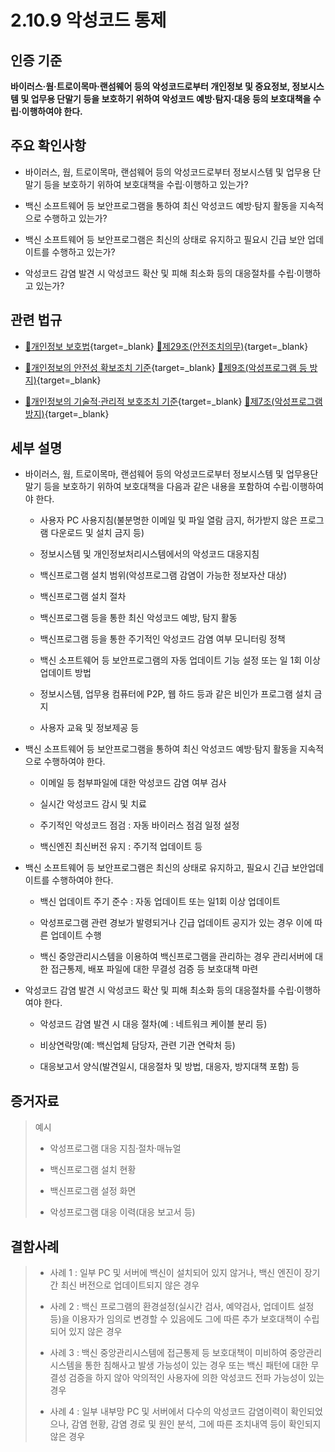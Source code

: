 # 2.10.9 악성코드 통제

## 인증 기준

**바이러스·웜·트로이목마·랜섬웨어 등의 악성코드로부터 개인정보 및 중요정보, 정보시스템 및 업무용 단말기 등을 보호하기 위하여 악성코드 예방·탐지·대응 등의 보호대책을 수립·이행하여야 한다.**

## 주요 확인사항

- 바이러스, 웜, 트로이목마, 랜섬웨어 등의 악성코드로부터 정보시스템 및 업무용 단말기 등을 보호하기 위하여 보호대책을 수립·이행하고 있는가?

- 백신 소프트웨어 등 보안프로그램을 통하여 최신 악성코드 예방·탐지 활동을 지속적으로 수행하고 있는가?

- 백신 소프트웨어 등 보안프로그램은 최신의 상태로 유지하고 필요시 긴급 보안 업데이트를 수행하고 있는가?

- 악성코드 감염 발견 시 악성코드 확산 및 피해 최소화 등의 대응절차를 수립·이행하고 있는가?

## 관련 법규

- [🔗개인정보 보호법](https://www.law.go.kr/법령/개인정보보호법/(20200805,16930,20200204)/제29조 "새 창에서 열기"){target=_blank} [🔗제29조(안전조치의무)](https://www.law.go.kr/법령/개인정보보호법/제29조 "새 창에서 열기"){target=_blank}

- [🔗개인정보의 안전성 확보조치 기준](https://www.law.go.kr/행정규칙/(개인정보보호위원회)개인정보의안전성확보조치기준/(2021-2,20210915)/제9조 "새 창에서 열기"){target=_blank} [🔗제9조(악성프로그램 등 방지)](https://www.law.go.kr/행정규칙/(개인정보보호위원회)개인정보의안전성확보조치기준/제9조 "새 창에서 열기"){target=_blank}

- [🔗개인정보의 기술적·관리적 보호조치 기준](https://www.law.go.kr/행정규칙/(개인정보보호위원회)개인정보의기술적·관리적보호조치기준/(2021-3,20210915)/제7조 "새 창에서 열기"){target=_blank} [🔗제7조(악성프로그램 방지)](https://www.law.go.kr/행정규칙/(개인정보보호위원회)개인정보의기술적·관리적보호조치기준/제7조 "새 창에서 열기"){target=_blank}

## 세부 설명

- 바이러스, 웜, 트로이목마, 랜섬웨어 등의 악성코드로부터 정보시스템 및 업무용단말기 등을 보호하기 위하여 보호대책을 다음과 같은 내용을 포함하여 수립·이행하여야 한다.

    - 사용자 PC 사용지침(불분명한 이메일 및 파일 열람 금지, 허가받지 않은 프로그램 다운로드 및 설치 금지 등)

    - 정보시스템 및 개인정보처리시스템에서의 악성코드 대응지침

    - 백신프로그램 설치 범위(악성프로그램 감염이 가능한 정보자산 대상)

    - 백신프로그램 설치 절차

    - 백신프로그램 등을 통한 최신 악성코드 예방, 탐지 활동

    - 백신프로그램 등을 통한 주기적인 악성코드 감염 여부 모니터링 정책

    - 백신 소프트웨어 등 보안프로그램의 자동 업데이트 기능 설정 또는 일 1회 이상 업데이트 방법

    - 정보시스템, 업무용 컴퓨터에 P2P, 웹 하드 등과 같은 비인가 프로그램 설치 금지

    - 사용자 교육 및 정보제공 등

- 백신 소프트웨어 등 보안프로그램을 통하여 최신 악성코드 예방·탐지 활동을 지속적으로 수행하여야 한다.

    - 이메일 등 첨부파일에 대한 악성코드 감염 여부 검사

    - 실시간 악성코드 감시 및 치료

    - 주기적인 악성코드 점검 : 자동 바이러스 점검 일정 설정

    - 백신엔진 최신버전 유지 : 주기적 업데이트 등

- 백신 소프트웨어 등 보안프로그램은 최신의 상태로 유지하고, 필요시 긴급 보안업데이트를 수행하여야 한다.

    - 백신 업데이트 주기 준수 : 자동 업데이트 또는 일1회 이상 업데이트

    - 악성프로그램 관련 경보가 발령되거나 긴급 업데이트 공지가 있는 경우 이에 따른 업데이트 수행

    - 백신 중앙관리시스템을 이용하여 백신프로그램을 관리하는 경우 관리서버에 대한 접근통제, 배포 파일에 대한 무결성 검증 등 보호대책 마련

- 악성코드 감염 발견 시 악성코드 확산 및 피해 최소화 등의 대응절차를 수립·이행하여야 한다.

    - 악성코드 감염 발견 시 대응 절차(예 : 네트워크 케이블 분리 등)

    - 비상연락망(예: 백신업체 담당자, 관련 기관 연락처 등)

    - 대응보고서 양식(발견일시, 대응절차 및 방법, 대응자, 방지대책 포함) 등

## 증거자료

> 예시
>
> - 악성프로그램 대응 지침·절차·매뉴얼
>
> - 백신프로그램 설치 현황
>
> - 백신프로그램 설정 화면
>
> - 악성프로그램 대응 이력(대응 보고서 등)

## 결함사례

> - 사례 1 : 일부 PC 및 서버에 백신이 설치되어 있지 않거나, 백신 엔진이 장기간 최신 버전으로 업데이트되지 않은 경우
>
> - 사례 2 : 백신 프로그램의 환경설정(실시간 검사, 예약검사, 업데이트 설정 등)을 이용자가 임의로 변경할 수 있음에도 그에 따른 추가 보호대책이 수립되어 있지 않은 경우
>
> - 사례 3 : 백신 중앙관리시스템에 접근통제 등 보호대책이 미비하여 중앙관리시스템을 통한 침해사고 발생 가능성이 있는 경우 또는 백신 패턴에 대한 무결성 검증을 하지 않아 악의적인 사용자에 의한 악성코드 전파 가능성이 있는 경우
>
> - 사례 4 : 일부 내부망 PC 및 서버에서 다수의 악성코드 감염이력이 확인되었으나, 감염 현황, 감염 경로 및 원인 분석, 그에 따른 조치내역 등이 확인되지 않은 경우
